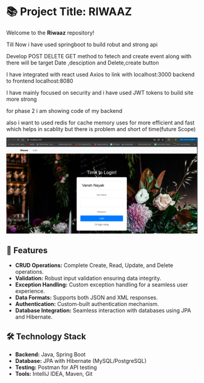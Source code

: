 # 📚 Project Title: RIWAAZ

Welcome to the **Riwaaz** repository! 

Till Now i have used springboot to build robut and strong api

Develop POST DELETE GET method to fetech and create event along with there will be target Date ,desciption and Delete,create button

I have integrated with react used Axios to link with localhost:3000 backend to frontend localhost:8080

I have mainly focused on security and i have used JWT tokens to build site  more strong

for phase 2 i am showing code of my backend 

also i want to used redis for cache memory uses for more efficient and fast which helps in scablity but there is problem and short of time(future Scope)

![LoginPage](login.png)






## 🚀 Features

- **CRUD Operations:** Complete Create, Read, Update, and Delete operations.
- **Validation:** Robust input validation ensuring data integrity.
- **Exception Handling:** Custom exception handling for a seamless user experience.
- **Data Formats:** Supports both JSON and XML responses.
- **Authentication:** Custom-built authentication mechanism.
- **Database Integration:** Seamless interaction with databases using JPA and Hibernate.

## 🛠️ Technology Stack

- **Backend:** Java, Spring Boot
- **Database:** JPA with Hibernate (MySQL/PostgreSQL)
- **Testing:** Postman for API testing
- **Tools:** IntelliJ IDEA, Maven, Git
